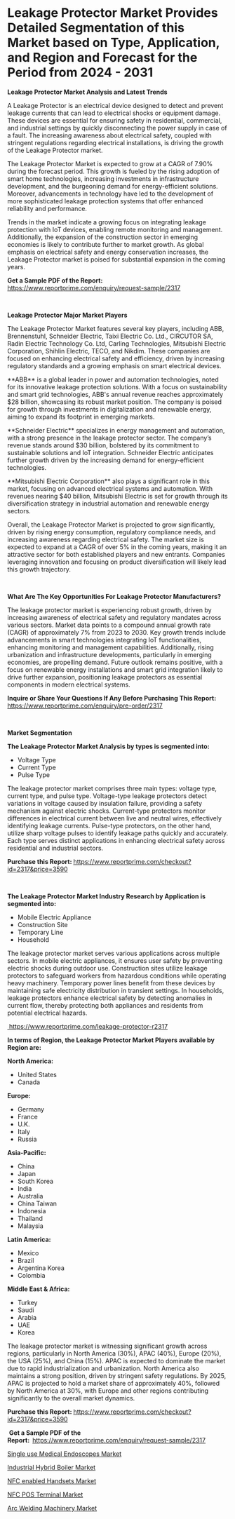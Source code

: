 <p><h1>Leakage Protector Market Provides Detailed Segmentation of this Market based on Type, Application, and Region and Forecast for the Period from 2024 - 2031</h1></p><p><strong>Leakage Protector Market Analysis and Latest Trends</strong></p>
<p><p>A Leakage Protector is an electrical device designed to detect and prevent leakage currents that can lead to electrical shocks or equipment damage. These devices are essential for ensuring safety in residential, commercial, and industrial settings by quickly disconnecting the power supply in case of a fault. The increasing awareness about electrical safety, coupled with stringent regulations regarding electrical installations, is driving the growth of the Leakage Protector market.</p><p>The Leakage Protector Market is expected to grow at a CAGR of 7.90% during the forecast period. This growth is fueled by the rising adoption of smart home technologies, increasing investments in infrastructure development, and the burgeoning demand for energy-efficient solutions. Moreover, advancements in technology have led to the development of more sophisticated leakage protection systems that offer enhanced reliability and performance. </p><p>Trends in the market indicate a growing focus on integrating leakage protection with IoT devices, enabling remote monitoring and management. Additionally, the expansion of the construction sector in emerging economies is likely to contribute further to market growth. As global emphasis on electrical safety and energy conservation increases, the Leakage Protector market is poised for substantial expansion in the coming years.</p></p>
<p><strong>Get a Sample PDF of the Report:&nbsp;</strong> <a href="https://www.reportprime.com/enquiry/request-sample/2317">https://www.reportprime.com/enquiry/request-sample/2317</a></p>
<p>&nbsp;</p>
<p><strong>Leakage Protector Major Market Players</strong></p>
<p><p>The Leakage Protector Market features several key players, including ABB, Brennenstuhl, Schneider Electric, Taixi Electric Co. Ltd., CIRCUTOR SA, Radin Electric Technology Co. Ltd, Carling Technologies, Mitsubishi Electric Corporation, Shihlin Electric, TECO, and Nikdim. These companies are focused on enhancing electrical safety and efficiency, driven by increasing regulatory standards and a growing emphasis on smart electrical devices.</p><p>**ABB** is a global leader in power and automation technologies, noted for its innovative leakage protection solutions. With a focus on sustainability and smart grid technologies, ABB's annual revenue reaches approximately $28 billion, showcasing its robust market position. The company is poised for growth through investments in digitalization and renewable energy, aiming to expand its footprint in emerging markets.</p><p>**Schneider Electric** specializes in energy management and automation, with a strong presence in the leakage protector sector. The company’s revenue stands around $30 billion, bolstered by its commitment to sustainable solutions and IoT integration. Schneider Electric anticipates further growth driven by the increasing demand for energy-efficient technologies.</p><p>**Mitsubishi Electric Corporation** also plays a significant role in this market, focusing on advanced electrical systems and automation. With revenues nearing $40 billion, Mitsubishi Electric is set for growth through its diversification strategy in industrial automation and renewable energy sectors.</p><p>Overall, the Leakage Protector Market is projected to grow significantly, driven by rising energy consumption, regulatory compliance needs, and increasing awareness regarding electrical safety. The market size is expected to expand at a CAGR of over 5% in the coming years, making it an attractive sector for both established players and new entrants. Companies leveraging innovation and focusing on product diversification will likely lead this growth trajectory.</p></p>
<p>&nbsp;</p>
<p><strong>What Are The Key Opportunities For Leakage Protector Manufacturers?</strong></p>
<p><p>The leakage protector market is experiencing robust growth, driven by increasing awareness of electrical safety and regulatory mandates across various sectors. Market data points to a compound annual growth rate (CAGR) of approximately 7% from 2023 to 2030. Key growth trends include advancements in smart technologies integrating IoT functionalities, enhancing monitoring and management capabilities. Additionally, rising urbanization and infrastructure developments, particularly in emerging economies, are propelling demand. Future outlook remains positive, with a focus on renewable energy installations and smart grid integration likely to drive further expansion, positioning leakage protectors as essential components in modern electrical systems.</p></p>
<p><strong>Inquire or Share Your Questions If Any Before Purchasing This Report:</strong> <a href="https://www.reportprime.com/enquiry/pre-order/2317">https://www.reportprime.com/enquiry/pre-order/2317</a></p>
<p>&nbsp;</p>
<p><strong>Market Segmentation</strong></p>
<p><strong>The Leakage Protector Market Analysis by types is segmented into:</strong></p>
<p><ul><li>Voltage Type</li><li>Current Type</li><li>Pulse Type</li></ul></p>
<p><p>The leakage protector market comprises three main types: voltage type, current type, and pulse type. Voltage-type leakage protectors detect variations in voltage caused by insulation failure, providing a safety mechanism against electric shocks. Current-type protectors monitor differences in electrical current between live and neutral wires, effectively identifying leakage currents. Pulse-type protectors, on the other hand, utilize sharp voltage pulses to identify leakage paths quickly and accurately. Each type serves distinct applications in enhancing electrical safety across residential and industrial sectors.</p></p>
<p><strong>Purchase this Report:&nbsp;</strong><a href="https://www.reportprime.com/checkout?id=2317&price=3590">https://www.reportprime.com/checkout?id=2317&price=3590</a></p>
<p>&nbsp;</p>
<p><strong>The Leakage Protector Market Industry Research by Application is segmented into:</strong></p>
<p><ul><li>Mobile Electric Appliance</li><li>Construction Site</li><li>Temporary Line</li><li>Household</li></ul></p>
<p><p>The leakage protector market serves various applications across multiple sectors. In mobile electric appliances, it ensures user safety by preventing electric shocks during outdoor use. Construction sites utilize leakage protectors to safeguard workers from hazardous conditions while operating heavy machinery. Temporary power lines benefit from these devices by maintaining safe electricity distribution in transient settings. In households, leakage protectors enhance electrical safety by detecting anomalies in current flow, thereby protecting both appliances and residents from potential electrical hazards.</p></p>
<p><a href="https://www.reportprime.com/leakage-protector-r2317">&nbsp;https://www.reportprime.com/leakage-protector-r2317</a></p>
<p><strong>In terms of Region, the Leakage Protector Market Players available by Region are:</strong></p>
<p>
    <p> <strong> North America: </strong>
        <ul>
            <li>United States</li>
            <li>Canada</li>
        </ul>
        </p> 
    <p> <strong> Europe: </strong>
        <ul>
            <li>Germany</li>
            <li>France</li>
            <li>U.K.</li>
            <li>Italy</li>
            <li>Russia</li>
        </ul>
        </p> 
    <p> <strong> Asia-Pacific: </strong>
        <ul>
            <li>China</li>
            <li>Japan</li>
            <li>South Korea</li>
            <li>India</li>
            <li>Australia</li>
            <li>China Taiwan</li>
            <li>Indonesia</li>
            <li>Thailand</li>
            <li>Malaysia</li>
        </ul>
        </p> 
    <p> <strong> Latin America: </strong>
        <ul>
            <li>Mexico</li>
            <li>Brazil</li>
            <li>Argentina Korea</li>
            <li>Colombia</li>
        </ul>
        </p> 
    <p> <strong> Middle East & Africa: </strong>
        <ul>
            <li>Turkey</li>
            <li>Saudi</li>
            <li>Arabia</li>
            <li>UAE</li>
            <li>Korea</li>
        </ul>
    </p>
    </p>
<p><p>The leakage protector market is witnessing significant growth across regions, particularly in North America (30%), APAC (40%), Europe (20%), the USA (25%), and China (15%). APAC is expected to dominate the market due to rapid industrialization and urbanization. North America also maintains a strong position, driven by stringent safety regulations. By 2025, APAC is projected to hold a market share of approximately 40%, followed by North America at 30%, with Europe and other regions contributing significantly to the overall market dynamics.</p></p>
<p><strong>Purchase this Report: </strong><a href="https://www.reportprime.com/checkout?id=2317&price=3590">https://www.reportprime.com/checkout?id=2317&price=3590</a></p>
<p>&nbsp;<strong>Get a Sample PDF of the Report:&nbsp;&nbsp;</strong><a href="https://www.reportprime.com/enquiry/request-sample/2317">https://www.reportprime.com/enquiry/request-sample/2317</a></p>
<p><strong></strong></p>
<p><p><a href="https://medium.com/@graceturner587/single-use-medical-endoscopes-market-size-share-analysis-growth-trends-forecasts-2024-2031-cb57ca76e4b1">Single use Medical Endoscopes Market</a></p><p><a href="https://issuu.com/reportprime-2/docs/industrial-hybrid-boiler-market-siz_c2ee4e5137b26c">Industrial Hybrid Boiler Market</a></p><p><a href="https://github.com/Rekhakhatun65/Market-Research-Report-List-1/blob/main/nfc-enabled-handsets-market.md">NFC enabled Handsets Market</a></p><p><a href="https://github.com/FosterFahey91/Market-Research-Report-List-1/blob/main/nfc-pos-terminal-market.md">NFC POS Terminal Market</a></p><p><a href="https://www.linkedin.com/pulse/arc-welding-machinery-market-global-regional-analysis-focus-ypoif?trackingId=KZ4Jov0jR5K1qMdVR32GFw%3D%3D">Arc Welding Machinery Market</a></p></p>